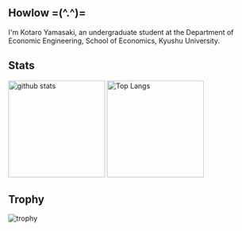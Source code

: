 ## Howlow =(^.^)=
I'm Kotaro Yamasaki, an undergraduate student at the Department of Economic Engineering, School of Economics, Kyushu University.

## Stats
<p align="left"> 
  <img alt="github stats" height="195px" src="https://github-readme-stats.vercel.app/api?username=kotaro-yamasaki&theme=radical&show_icons=true" />
  <img alt="Top Langs" height="195px" src="https://github-readme-stats.vercel.app/api/top-langs/?username=kotaro-yamasaki&layout=compact&theme=radical" />
</p>

## Trophy
![trophy](https://github-profile-trophy.vercel.app/?username=kotaro-yamasaki&theme=radical&column=8
)
